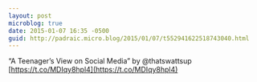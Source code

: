 ```yaml
---
layout: post
microblog: true
date: 2015-01-07 16:35 -0500
guid: http://padraic.micro.blog/2015/01/07/t552941622518743040.html
---
```

“A Teenager’s View on Social Media” by @thatswattsup [https://t.co/MDIqy8hpl4](https://t.co/MDIqy8hpl4)
